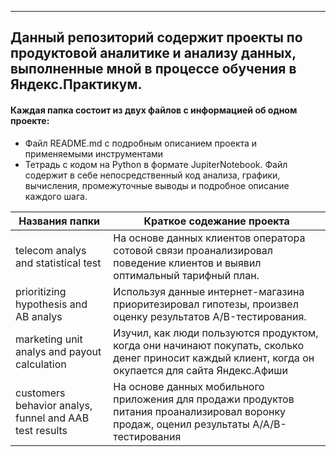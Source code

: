 * * * 
## Данный репозиторий содержит проекты по продуктовой аналитике и анализу данных, выполненные мной в процессе обучения в Яндекс.Практикум.
#### Каждая папка состоит из двух файлов с информацией об одном проекте:
- Файл README.md с подробным описанием проекта и применяемыми инструментами
- Тетрадь с кодом на Python в формате JupiterNotebook. Файл содержит в себе непосредственный код анализа, графики, вычисления, промежуточные выводы и подробное описание каждого шага. 

Названия папки | Краткое содежание проекта 
--- | --- 
telecom analys and statistical test    | На основе данных клиентов оператора сотовой связи проанализировал поведение клиентов и выявил оптимальный тарифный план.
prioritizing hypothesis and AB analys | Используя данные интернет-магазина приоритезировал гипотезы, произвел оценку результатов A/B-тестирования.
marketing unit analys and payout calculation | Изучил, как люди пользуются продуктом, когда они начинают покупать, сколько денег приносит каждый клиент, когда он окупается для сайта Яндекс.Афиши
сustomers behavior analys, funnel and AAB test results| На основе данных мобильного приложения для продажи продуктов питания проанализировал воронку продаж, оценил результаты A/A/B-тестирования




